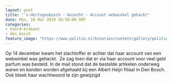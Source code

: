 ```yaml
---
layout: post
title: "'s-Hertogenbosch - Gezocht - Account webwinkel gehackt"
date: Mon, 18 Mar 2019 16:50:00 GMT
categories: 
- noord-brabant 
- den_bosch 
feature_image: "https://www.politie.nl/binaries/content/gallery/politie/gezocht/verdachten/2019/maart/09-ob/bb_190318/dader01.jpg"
---
```


Op 14 december kwam het slachtoffer er achter dat haar account van een webwinkel was gehackt.  Ze zag toen dat er via haar account voor veel geld parfum was besteld. In de mail stond dat de bestelde artikelen onderweg waren en konden worden afgehaald bij een Albert Heijn filiaal in Den Bosch. Ook bleek haar wachtwoord te zijn gewijzigd
